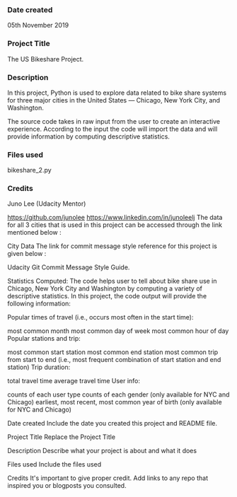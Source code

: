 ### Date created
05th November 2019

### Project Title
The US Bikeshare Project.

### Description
In this project, Python is used to explore data related to bike share systems for three major cities in the United States — Chicago, New York City, and Washington.

The source code takes in raw input from the user to create an interactive experience.
According to the input the code will import the data and will provide information by computing descriptive statistics.

### Files used
bikeshare_2.py

### Credits
Juno Lee (Udacity Mentor)

https://github.com/junolee
https://www.linkedin.com/in/junoleelj
The data for all 3 cities that is used in this project can be accessed through the link mentioned below :

City Data
The link for commit message style reference for this project is given below :

Udacity Git Commit Message Style Guide.

Statistics Computed:
The code helps user to tell about bike share use in Chicago, New York City and Washington by computing a variety of descriptive statistics. In this project, the code output will provide the following information:

Popular times of travel (i.e., occurs most often in the start time):

most common month
most common day of week
most common hour of day
Popular stations and trip:

most common start station
most common end station
most common trip from start to end (i.e., most frequent combination of start station and end station)
Trip duration:

total travel time
average travel time
User info:

counts of each user type
counts of each gender (only available for NYC and Chicago)
earliest, most recent, most common year of birth (only available for NYC and Chicago)

Date created
Include the date you created this project and README file.

Project Title
Replace the Project Title

Description
Describe what your project is about and what it does

Files used
Include the files used

Credits
It's important to give proper credit. Add links to any repo that inspired you or blogposts you consulted.